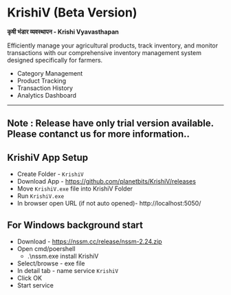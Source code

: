 # KrishiV (Beta Version)

 **कृषी भंडार व्यवस्थापन - Krishi Vyavasthapan**
 
Efficiently manage your agricultural products, track inventory, and monitor transactions with our comprehensive inventory management system designed specifically for farmers.

 - Category Management
 - Product Tracking
 - Transaction History
 - Analytics Dashboard
 
 ---
Note : Release have only trial version available.
Please contanct us for more information.. 
---



## **KrishiV App Setup**

- Create Folder - `KrishiV`
- Download App - https://github.com/planetbits/KrishiV/releases
- Move `KrishiV.exe` file into KrishiV Folder
- Run `KrishiV.exe` 
- In browser open URL (if not auto opened)-  http://localhost:5050/

## **For Windows background start**

- Download - https://nssm.cc/release/nssm-2.24.zip
- Open cmd/poershell
  - .\nssm.exe install KrishiV
- Select/browse - exe file
- In detail tab - name service `KrishiV`
- Click OK
- Start service

  
